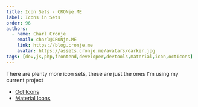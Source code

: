 ```yaml
---
title: Icon Sets - CRONje.ME
label: Icons in Sets 
order: 96
authors:
  - name: Charl Cronje
    email: charl@CRONje.ME
    link: https://blog.cronje.me
    avatar: https://assets.cronje.me/avatars/darker.jpg
tags: [dev,js,php,frontend,developer,devtools,material,icon,octIcons]
---
```


There are plenty more icon sets, these are just the ones I'm using my current project

- [Oct Icons](./octIcons.md)
- [Material Icons](./materialIcons.md)

